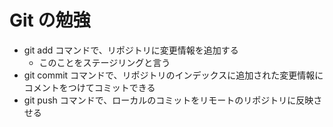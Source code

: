 # Git の勉強

- git add コマンドで、リポジトリに変更情報を追加する
  - このことをステージリングと言う
- git commit コマンドで、リポジトリのインデックスに追加された変更情報にコメントをつけてコミットできる
- git push コマンドで、ローカルのコミットをリモートのリポジトリに反映させる
